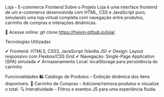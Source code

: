 Loja - E-commerce Frontend
Sobre o Projeto
Loja é uma interface frontend de um e-commerce desenvolvida com HTML, CSS e JavaScript puro, simulando uma loja virtual completa com navegação entre produtos, carrinho de compras e interações dinâmicas.

🔗 Acesse online: git clone https://freixin.github.io/loja/

Tecnologias Utilizadas

✔ Frontend: HTML5, CSS3, JavaScript (Vanilla JS)
✔ Design: Layout responsivo com Flexbox/CSS Grid
✔ Navegação: Single-Page Application (SPA) simulada
✔ Armazenamento Local: localStorage para persistência do carrinho

Funcionalidades
🛍️ Catálogo de Produtos – Exibição dinâmica dos itens disponíveis.
🛒 Carrinho de Compras – Adicione/remova produtos e visualize o total.
🔍 Interatividade – Filtros e eventos JS para uma experiência fluida.
